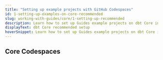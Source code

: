 ```yaml
---
title: "Setting up example projects with GitHub Codespaces"
id: 1-setting-up-examples-on-core-recommended
slug: working-with-guides/core/1-setting-up-recommended
description: Learn how to set up Guides example projects on dbt Core in GitHub Codespaces.
displayText: dbt Core recommended setup
hoverSnippet: Learn how to set up Guides example projects on dbt Core in GitHub Codespaces.
---
```


## Core Codespaces
